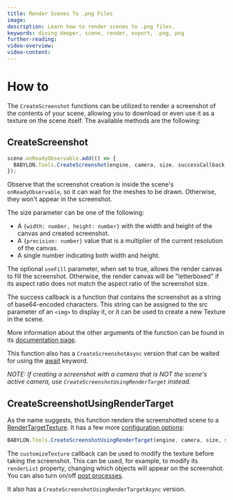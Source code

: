```yaml
---
title: Render Scenes To .png Files
image:
description: Learn how to render scenes to .png files.
keywords: diving deeper, scene, render, export, .png, png
further-reading:
video-overview:
video-content:
---
```


# How to

The `CreateScreenshot` functions can be utilized to render a screenshot of the contents of your scene, allowing you to download or even use it as a texture on the scene itself. The available methods are the following:

## CreateScreenshot

```javascript
scene.onReadyObservable.add(() => {
  BABYLON.Tools.CreateScreenshot(engine, camera, size, successCallback, mimeType, forceDownload, quality, useFill);
});
```

Observe that the screenshot creation is inside the scene's `onReadyObservable`, so it can wait for the meshes to be drawn. Otherwise, they won't appear in the screenshot.

<Playground id="#750168" title="Simple Screenshot Example" description="A simple example of how to use the CreateScreenshot method" />

The size parameter can be one of the following:

- A `{width: number, height: number}` with the width and height of the canvas and created screenshot.
- A `{precision: number}` value that is a multiplier of the current resolution of the canvas.
- A single number indicating both width and height.

The optional `useFill` parameter, when set to true, allows the render canvas to fill the screenshot. Otherwise, the render canvas will be "letterboxed" if its aspect ratio does not match the aspect ratio of the screenshot size.

The success callback is a function that contains the screenshot as a string of base64-encoded characters. This string can be assigned to the src parameter of an `<img>` to display it, or it can be used to create a new Texture in the scene.

<Playground id="#750168#1" title="Use screenshot as texture" description="Example of how to use the CreateScreenshot callback to assign the screenshot data as a texture in the scene" />

More information about the other arguments of the function can be found in its [documentation page](/typedoc/classes/BABYLON.Tools#CreateScreenshot).

This function also has a `CreateScreenshotAsync` version that can be waited for using the [await](https://developer.mozilla.org/en-US/docs/Web/JavaScript/Reference/Operators/await) keyword.

_NOTE: If creating a screenshot with a camera that is NOT the scene's active camera, use `CreateScreenshotUsingRenderTarget` instead._

## CreateScreenshotUsingRenderTarget

As the name suggests, this function renders the screenshotted scene to a [RenderTargetTexture](/features/featuresDeepDive/postProcesses/renderTargetTextureMultiPass). It has a few more [configuration options](/typedoc/classes/BABYLON.Tools#CreateScreenshotUsingRenderTarget):

```javascript
BABYLON.Tools.CreateScreenshotUsingRenderTarget(engine, camera, size, successCallback, mimeType, samples, antialiasing, fileName, renderSprites, enableStencilBuffer, useLayerMask, quality, customizeTexture);
```

The `customizeTexture` callback can be used to modify the texture before taking the screenshot. This can be used, for example, to modify its `renderList` property, changing which objects will appear on the screenshot. You can also turn on/off [post processes](/features/featuresDeepDive/postProcesses/usePostProcesses).

<Playground id="#2mvlub#22" title="CreateScreenshotUsingRenderTarget" description="Example of how to modify the renderList and useCameraPostProcesses of a screenshot texture."/>

It also has a `CreateScreenshotUsingRenderTargetAsync` version.
